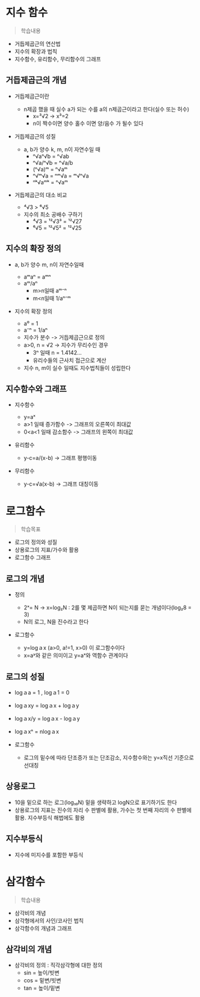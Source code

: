 # 지수 함수
> 학습내용
- 거듭제곱근의 연산법
- 지수의 확장과 법칙
- 지수함수, 유리함수, 무리함수의 그래프

## 거듭제곱근의 개념
- 거듭제곱근이란
    - n제곱 했을 때 실수 a가 되는 수를 a의 n제곱근이라고 한다(실수 또는 허수)
        - x=³√2 -> x³=2
        - n이 짝수이면 양수 홀수 이면 양/음수 가 될수 있다
    
- 거듭제곱근의 성질
    - a, b가 양수 k, m, n이 자연수일 때
        - ⁿ√aⁿ√b = ⁿ√ab     
        - ⁿ√a/ⁿ√b = ⁿ√a/b
        - (ⁿ√a)ᵐ = ⁿ√aᵐ
        - ⁿ√ᵐ√a = ⁿᵐ√a = ᵐ√ⁿ√a
        - ⁿᵏ√aᵐᵏ = ⁿ√aᵐ

- 거듭제곱근의 대소 비교
    - ⁴√3 > ⁶√5 
    - 지수의 최소 공배수 구하기 
        - ⁴√3 = ¹²√3³ = ¹²√27
        - ⁶√5 = ¹²√5² = ¹²√25

## 지수의 확장 정의
- a, b가 양수 m, n이 자연수일때
    - aᵐaⁿ = aᵐⁿ
    - aᵐ/aⁿ
        - m>n일때 aᵐ⁻ⁿ
        - m<n일때  1/aⁿ⁻ᵐ
    
- 지수의 확장 정의
    - a⁰ = 1
    - a⁻ⁿ = 1/aⁿ
    - 지수가 분수 ->  거듭제곱근으로 정의
    - a>0, n = √2 -> 지수가 무리수인 경우
        - 3ⁿ 일때 n = 1.4142...
        - 유리수들의 근사치 접근으로 계산
    - 지수 n, m이 실수 일때도 지수법칙들이 성립한다
    
## 지수함수와 그래프
- 지수함수 
    - y=aˣ 
    - a>1 일때 증가함수 -> 그래프의 오른쪽이 최대값 
    - 0<a<1 일때 감소함수 -> 그래프의 왼쪽이 최대값

- 유리함수
    - y-c=a/(x-b) -> 그래프 평행이동

- 무리함수
    - y-c=√a(x-b) -> 그래프 대칭이동
     
    
# 로그함수
> 학습목표
- 로그의 정의와 성질
- 상용로그의 지표/가수와 활용
- 로그함수 그래프

## 로그의 개념
- 정의
    - 2ˣ= N -> x=log₂N : 2를 몇 제곱하면 N이 되는지를 묻는 개념이다(log₂8 = 3)
    - N의 로그, N을 진수라고 한다
    
- 로그함수 
    - y=logａx (a>0, a!=1, x>0) 이 로그함수이다
    - x=aʸ와 같은 의미이고 y=aˣ와 역함수 관계이다
    
## 로그의 성질
- logａa = 1 , logａ1 = 0 
- logａxy =  logａx + logａy
- logａx/y = logａx - logａy
- logａxⁿ = nlogａx

- 로그함수
    -  로그의 밑수에 따라 단조증가 또는 단조감소, 지수함수와는 y=x직선 기준으로 선대칭

## 상용로그
- 10을 밑으로 하는 로그(log₁₀N) 밑을 생략하고 logN으로 표기하기도 한다
- 상용로그의 지표는 진수의 자리 수 판별에 활용, 가수는 첫 번째 자리의 수 판별에 활용. 지수부등식 해법에도 활용
## 지수부등식
- 지수에 미지수를 포함한 부등식

# 삼각함수
> 학습내용
- 삼각비의 개념
- 삼각형에서의 사인/코사인 법칙
- 삼각함수의 개념과 그래프

## 삼각비의 개념
- 삼각비의 정의 : 직각삼각형에 대한 정의
    - sin = 높이/빗변 
    - cos = 밑변/빗변
    - tan = 높이/밑변


